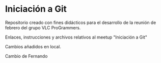 # Iniciación a Git

Repositorio creado con fines didácticos para el desarrollo de la reunión de febrero del grupo VLC ProGrammers.

Enlaces, instrucciones y archivos relativos al meetup "Iniciación a Git"


Cambios añadidos en local. 

Cambio de Fernando

